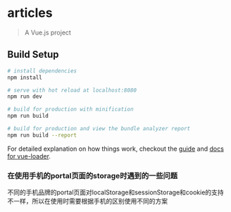 # articles

> A Vue.js project

## Build Setup

``` bash
# install dependencies
npm install

# serve with hot reload at localhost:8080
npm run dev

# build for production with minification
npm run build

# build for production and view the bundle analyzer report
npm run build --report
```

For detailed explanation on how things work, checkout the [guide](http://vuejs-templates.github.io/webpack/) and [docs for vue-loader](http://vuejs.github.io/vue-loader).

### 在使用手机的portal页面的storage时遇到的一些问题

不同的手机品牌的portal页面对localStorage和sessionStorage和cookie的支持不一样，所以在使用时需要根据手机的区别使用不同的方案
